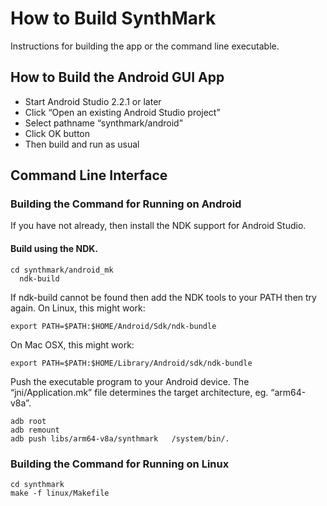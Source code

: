 # How to Build SynthMark

Instructions for building the app or the command line executable.

## How to Build the Android GUI App

* Start Android Studio 2.2.1 or later
* Click “Open an existing Android Studio project”
* Select pathname “synthmark/android”
* Click OK button
* Then build and run as usual

## Command Line Interface

### Building the Command for Running on Android

If you have not already, then install the NDK support for Android Studio.

#### Build using the NDK.

    cd synthmark/android_mk
	  ndk-build

If ndk-build cannot be found then add the NDK tools to your PATH then try again. On Linux, this might work:

    export PATH=$PATH:$HOME/Android/Sdk/ndk-bundle

On Mac OSX, this might work:

    export PATH=$PATH:$HOME/Library/Android/sdk/ndk-bundle

Push the executable program to your Android device. 
The “jni/Application.mk” file determines the target architecture, eg. “arm64-v8a”.

    adb root
    adb remount
    adb push libs/arm64-v8a/synthmark   /system/bin/.

### Building the Command for Running on Linux

    cd synthmark
    make -f linux/Makefile
